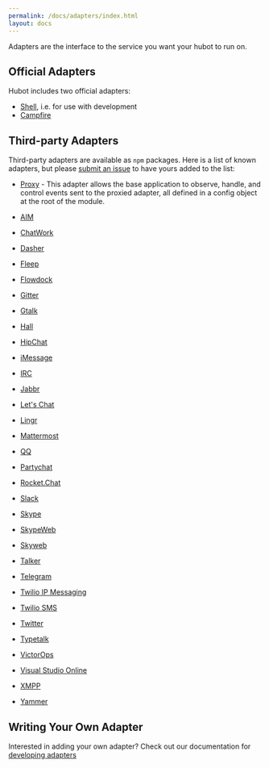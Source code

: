 ```yaml
---
permalink: /docs/adapters/index.html
layout: docs
---
```


Adapters are the interface to the service you want your hubot to run on.

## Official Adapters

Hubot includes two official adapters:

* [Shell](/docs/adapters/shell.md), i.e. for use with development
* [Campfire](/docs/adapters/campfire.md)

## Third-party Adapters

Third-party adapters are available as `npm` packages. Here is a list of known
adapters, but please [submit an issue](https://github.com/github/hubot/issues)
to have yours added to the list:

* [Proxy](https://github.com/Hammertime38/hubot-proxy) - This adapter allows the base application to observe, handle, and control events sent to the proxied adapter, all defined in a config object at the root of the module.

* [AIM](https://github.com/shaundubuque/hubot-aim)
* [ChatWork](https://github.com/akiomik/hubot-chatwork)
* [Dasher](https://github.com/nebulist/hubot-dasher)
* [Fleep](https://github.com/anroots/hubot-fleep)
* [Flowdock](https://github.com/flowdock/hubot-flowdock)
* [Gitter](https://github.com/huafu/hubot-gitter2)
* [Gtalk](https://github.com/atmos/hubot-gtalk)
* [Hall](https://github.com/Hall/hubot-hall)
* [HipChat](https://github.com/hipchat/hubot-hipchat)
* [iMessage](https://github.com/lazerwalker/hubot-imessage)
* [IRC](https://github.com/nandub/hubot-irc)
* [Jabbr](https://github.com/smoak/hubot-jabbr)
* [Let's Chat](https://github.com/sdelements/hubot-lets-chat)
* [Lingr](https://github.com/miyagawa/hubot-lingr)
* [Mattermost](https://github.com/renanvicente/hubot-mattermost)
* [QQ](https://github.com/xhan/qqbot)
* [Partychat](https://github.com/iangreenleaf/hubot-partychat-hooks)
* [Rocket.Chat](https://github.com/RocketChat/hubot-rocketchat)
* [Slack](https://github.com/slackhq/hubot-slack)
* [Skype](https://github.com/netpro2k/hubot-skype)
* [SkypeWeb](https://github.com/sdimkov/hubot-skype-web)
* [Skyweb](https://github.com/EllisV/hubot-skyweb)
* [Talker](https://github.com/unixcharles/hubot-talker)
* [Telegram](https://github.com/lukefx/hubot-telegram)
* [Twilio IP Messaging](https://github.com/philnash/hubot-twilio-ip-messaging)
* [Twilio SMS](https://github.com/jkarmel/hubot-twilio)
* [Twitter](https://github.com/MathildeLemee/hubot-twitter)
* [Typetalk](https://github.com/nulab/hubot-typetalk)
* [VictorOps](https://github.com/victorops/hubot-victorops)
* [Visual Studio Online](https://github.com/scrumdod/hubot-VSOnline)
* [XMPP](https://github.com/markstory/hubot-xmpp)
* [Yammer](https://github.com/athieriot/hubot-yammer)

## Writing Your Own Adapter

Interested in adding your own adapter? Check out our documentation for [developing adapters](/docs/adapters/development.md)

